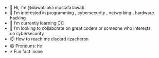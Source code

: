 - 👋 Hi, I’m @iilawati aka mustafa lawati 
- 👀 I’m interested in programming , cybersecurity , networking , hardware hacking
- 🌱 I’m currently learning CC 
- 💞️ I’m looking to collaborate on great coders or someone who interests on cybersecurity 
- 📫 How to reach me discord itzacheron
- 😄 Pronouns: he 
- ⚡ Fun fact: none

<!---
iilawati/iilawati is a ✨ special ✨ repository because its `README.md` (this file) appears on your GitHub profile.
You can click the Preview link to take a look at your changes.
--->

